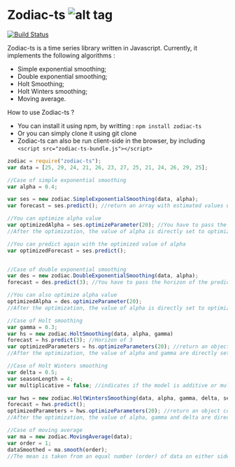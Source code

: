 # Zodiac-ts ![alt tag](http://img15.hostingpics.net/pics/617223sign.png)
[![Build Status](https://travis-ci.org/antoinevastel/zodiac-ts.svg?branch=master)](https://travis-ci.org/antoinevastel/zodiac-ts)

Zodiac-ts is a time series library written in Javascript.
Currently, it implements the following algorithms : 
- Simple exponential smoothing;
- Double exponential smoothing;
- Holt Smoothing;
- Holt Winters smoothing;
- Moving average.

How to use Zodiac-ts ?
- You can install it using npm, by writting : `npm install zodiac-ts`
- Or you can simply clone it using git clone
- Zodiac-ts can also be run client-side in the browser, by including `<script src="zodiac-ts-bundle.js"></script>`

```javascript
zodiac = require("zodiac-ts");
var data = [25, 29, 24, 21, 26, 23, 27, 25, 21, 24, 26, 29, 25];

//Case of simple exponential smoothing
var alpha = 0.4;

var ses = new zodiac.SimpleExponentialSmoothing(data, alpha);
var forecast = ses.predict(); //return an array with estimated values until t+1

//You can optimize alpha value
var optimizedAlpha = ses.optimizeParameter(20); //You have to pass the number of iterations as parameter
//After the optimization, the value of alpha is directly set to optimizedAlpha

//You can predict again with the optimized value of alpha
var optimizedForecast = ses.predict();


//Case of double exponential smoothing
var des = new zodiac.DoubleExponentialSmoothing(data, alpha);
forecast = des.predict(3); //You have to pass the horizon of the prediction

//You can also optimize alpha value
optimizedAlpha = des.optimizeParameter(20);
//After the optimization, the value of alpha is directly set to optimizedAlpha

//Case of Holt smoothing
var gamma = 0.3;
var hs = new zodiac.HoltSmoothing(data, alpha, gamma)
forecast = hs.predict(3); //Horizon of 3
var optimizedParameters = hs.optimizeParameters(20); //return an object containing the optimized value of alpha and gamma
//After the optimization, the value of alpha and gamma are directly set to the optimized values

//Case of Holt Winters smoothing
var delta = 0.5;
var seasonLength = 4;
var multiplicative = false; //indicates if the model is additive or multiplicative

var hws = new zodiac.HoltWintersSmoothing(data, alpha, gamma, delta, seasonLength, multiplicative);
forecast = hws.predict();
optimizedParameters = hws.optimizeParameters(20); //return an object containing the optimized values of alpha, gamma and delta
//After the optimization, the value of alpha, gamma and delta are directly set to the optimized values

//Case of moving average
var ma = new zodiac.MovingAverage(data);
var order = 1;
dataSmoothed = ma.smooth(order);
//The mean is taken from an equal number (order) of data on either side of a central value 

```
